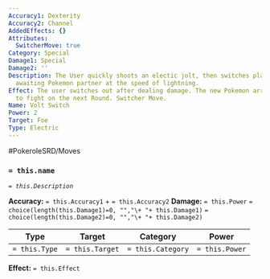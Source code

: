 ```yaml
---
Accuracy1: Dexterity
Accuracy2: Channel
AddedEffects: {}
Attributes:
  SwitcherMove: true
Category: Special
Damage1: Special
Damage2: ''
Description: The User quickly shoots an electic jolt, then switches places with an
  awaiting Pokemon partner at the speed of lightning.
Effect: The user switches out after dealing damage. The new Pokemon arrives ready
  to fight on the next Round. Switcher Move.
Name: Volt Switch
Power: 2
Target: Foe
Type: Electric
---
```


#PokeroleSRD/Moves

### `= this.name` 
*`= this.Description`*

**Accuracy:** `= this.Accuracy1` + `= this.Accuracy2`
**Damage:** `= this.Power` `= choice(length(this.Damage1)=0, "","\+ "+ this.Damage1)` `= choice(length(this.Damage2)=0, "","\+ "+ this.Damage2)`

| Type          | Target          | Category          | Power          |
| ------------- | --------------- | ----------------  | -------------- |
| `= this.Type` | `= this.Target` | `= this.Category` | `= this.Power` | 

**Effect:** `= this.Effect`